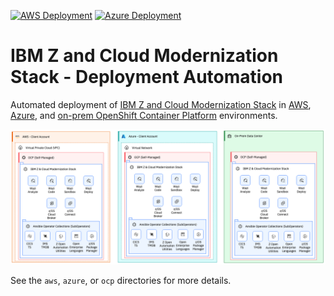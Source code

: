 [![AWS Deployment](https://github.com/IBM/zmodstack-deploy/actions/workflows/aws-deploy.yml/badge.svg?branch=release-2023.4.1)](https://github.com/IBM/zmodstack-deploy/actions/workflows/aws-deploy.yml)
[![Azure Deployment](https://github.com/IBM/zmodstack-deploy/actions/workflows/azure-deploy.yml/badge.svg?branch=release-2023.4.1)](https://github.com/IBM/zmodstack-deploy/actions/workflows/azure-deploy.yml)
# IBM Z and Cloud Modernization Stack - Deployment Automation
Automated deployment of [IBM Z and Cloud Modernization Stack](https://www.ibm.com/products/z-and-cloud-modernization-stack) in [AWS](./aws/README.md), [Azure](./azure/README.md), and [on-prem OpenShift Container Platform](https://www.ibm.com/products/z-and-cloud-modernization-stack) environments.

![Deployment Architectures](docs/images/zmodstack-deploy.png)

See the `aws`, `azure`, or `ocp` directories for more details.